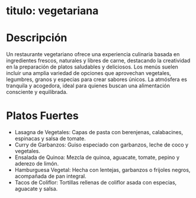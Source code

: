 # titulo: vegetariana

# Descripción
Un restaurante vegetariano ofrece una experiencia culinaria basada en ingredientes frescos, naturales y libres de carne, destacando la creatividad en la preparación de platos saludables y deliciosos. Los menús suelen incluir una amplia variedad de opciones que aprovechan vegetales, legumbres, granos y especias para crear sabores únicos. La atmósfera es tranquila y acogedora, ideal para quienes buscan una alimentación consciente y equilibrada.

# Platos Fuertes
- Lasagna de Vegetales: Capas de pasta con berenjenas, calabacines, espinacas y salsa de tomate.
- Curry de Garbanzos: Guiso especiado con garbanzos, leche de coco y vegetales.
- Ensalada de Quinoa: Mezcla de quinoa, aguacate, tomate, pepino y aderezo de limón.
- Hamburguesa Vegetal: Hecha con lentejas, garbanzos o frijoles negros, acompañada de pan integral.
- Tacos de Coliflor: Tortillas rellenas de coliflor asada con especias, aguacate y salsa.
